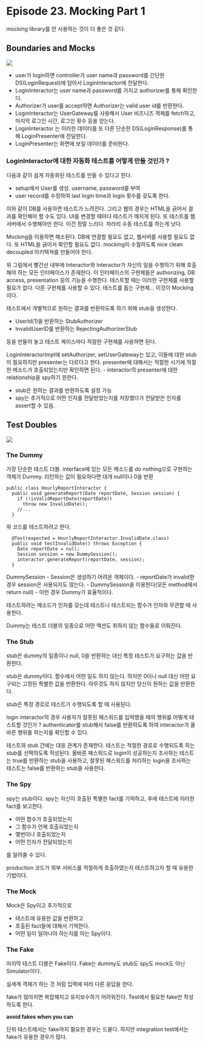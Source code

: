 # Episode 23. Mocking Part 1

mocking library를 안 사용하는 것이 더 좋은 것 같다.

## Boundaries and Mocks

![](https://api.monosnap.com/rpc/file/download?id=CU3JCIfaywczeVNhMpgXwrOW5KQqUk)

* user가 login하면 controller가 user name과 password를 간단한 DS(LoginRequest)에 담아서 LoginInteractor에 전달한다.
* LoginInteractor는 user name과 password를 가지고 authorizer를 통해 확인한다.
* Authorizer가 user를 accept하면 Authorizer는 valid user id를 반환한다.
* LoginInteractor는 UserGateway를 사용해서 User 비즈니즈 객체를 fetch하고, 마지막 로그인 시간, 로그인 횟수 등을 얻는다.
* LoginInteractor 는 이러한 데이터를 또 다른 단순한 DS(LoginResponse)를 통해 LoginPresenter에 전달한다.
* LoginPresenter는 화면에 보일 데이터를 준비한다.

### LoginInteractor에 대한 자동화 테스트를 어떻게 만들 것인가 ?

다음과 같이 쉽게 자동화된 테스트를 만들 수 있다고 한다.

* setup에서 User를 생성. username, password를 부여
* user record를 수정하여 last login time과 login 횟수를 갖도록 한다.

이와 같이 DB를 사용하면 테스트가 느려진다. 그리고 웹의 경우는 HTML을 긁어서 결과를 확인해야 할 수도 있다. UI를 변경할 때마다 테스트가 깨지게 된다. 또 테스트를 웹서버에서 수행해야만 한다. 이건 정말 느리다. 차라리 수동 테스트를 하는게 낫다.

Mocking을 이용하면 해소된다. DB에 연결할 필요도 없고, 웹서버를 사용할 필요도 없다. 또 HTML을 긁어서 확인할 필요도 없다. mocking이 수월하도록 nice clean decoupled 아키텍쳐를 만들어야 한다.

위 그림에서 빨간선 내부에 Interactor와 Interactor가 자신의 일을 수행하기 위해 호출해야 하는 모든 인터페이스가 존재한다. 이 인터페이스의 구현체들은 authorizing, DB access, presentation 등의 기능을 수행한다. 테스트할 때는 이러한 구현체를 사용할 필요가 없다. 다른 구현체를 사용할 수 있다. 테스트를 돕는 구현체... 이것이 Mocking이다.

테스트에서 개별적으로 원하는 결과를 반환하도록 하기 위해 stub을 생성한다.

* UserId(1)을 반환하는 StubAuthorizer
* InvalidUserID를 반환하는 RejectingAuthorizerStub

등을 만들어 놓고 테스트 케이스마다 적절한 구현체를 사용하면 된다.

LoginInteractorImpl에 setAuthorizer, setUserGateway는 있고, 이들에 대한 stub이 필요하지만 presenter는 다르다고 한다. presenter에 대해서는 적절한 시기에 적절한 메소드가 호출되었는지만 확인하면 된다. - interactor의 presenter에 대한 relationship을 spy하기 원한다.

* stub은 원하는 결과를 반환하도록 설정 가능
* spy는 추가적으로 어떤 인자를 전달받았는지를 저장했다가 전달받은 인자를 assert할 수 있음.

## Test Doubles

![](https://api.monosnap.com/rpc/file/download?id=Twpm81WPaGXqhywpwPGvBisNluaKJt)

### The Dummy

가장 단순한 테스트 더블. interface에 있는 모든 메소드를 do nothing으로 구현하는 객체가 Dummy. 리턴하는 값이 필요하다면 대개 null이나 0을 반환

```
public class HourlyReportInteractor {
  public void generateReport(Date reportDate, Session session) {
    if (!isValidReportDate(reportDate))
      throw new InvalidDate();
    //...
  }
```  

위 코드를 테스트하려고 한다.

```
  @Test(expected = HourlyReportInteractor.InvalidDate.class)
  public void testInvalidDate() throws Exception {
    Date reportDate = null;
    Session session = new DummySession();
    interactor.generateReport(reportDate, session);
  }
```

DummySession - Session은 생성하기 어려운 객체이다. - reportDate가 invalid한 경우 session은 사용되지도 않는다. - DummySession을 이용한다(모든 method에서 return null) - 이런 경우 Dummy가 효율적이다.

테스트하려는 메소드가 인자를 갖는데 테스트나 테스트되는 함수가 인자와 무관할 때 사용한다.

Dummy는 테스트 더블의 일종으로 어떤 액션도 취하지 않는 함수들로 이뤄진다.

### The Stub

stub은 dummy의 일종이나 null, 0을 반환하는 대신 특정 테스트가 요구하는 값을 반환한다.

stub은 dummy이다. 함수에서 어떤 일도 하지 않는다. 하지만 0이나 null 대신 어떤 요구되는 고정된 특별한 값을 반환한다. 아무것도 하지 않지만 당신이 원하는 값을 반환한다.

stub은 특정 경로로 테스트가 수행되도록 할 때 사용된다.

login interactor의 경우 사용자가 잘못된 패스워드를 입력했을 때의 행위를 어떻게 테스트할 것인가 ? authenticator를 stub해서 false를 반환하도록 하여 interactor가 올바른 행위를 하는지를 확인할 수 있다.

테스트와 stub 간에는 대응 관계가 존재한다. 테스트는 적절한 경로로 수행되도록 하는 stub를 선택하도록 작성된다. 올바른 패스워드로 login이 성공하는지 조사하는 테스트는 true를 반환하는 stub을 사용하고, 잘못된 패스워드를 처리하는 login을 조사하는 테스트는 false를 반환하는 stub을 사용한다.

### The Spy

spy는 stub이다. spy는 자신이 호출된 특별한 fact를 기억하고, 후에 테스트에 이러한 fact를 보고한다.

* 어떤 함수가 호출되었는지
* 그 함수가 언제 호출되었는지
* 몇번이나 호출되었는지
* 어떤 인자가 전달되었는지

를 알려줄 수 있다.

production 코드가 외부 서비스를 적절하게 호출하였는지 테스트하고자 할 때 유용한 기법이다.

### The Mock

Mock은 Spy이고 추가적으로

* 테스트에 유용한 값을 반환하고
* 호출된 fact들에 대해서 기억한다.
* 어떤 일이 일어나야 하는지를 아는 Spy이다.

### The Fake

마지막 테스트 더블은 Fake이다. Fake는 dummy도 stub도 spy도 mock도 아닌 Simulator이다.

실세계 객체가 하는 것 처럼 입력에 따라 다른 응답을 한다.

fake가 많아지면 복잡해지고 유지보수하기 어려워진다. Test에서 필요한 fake만 작성하도록 한다.

**avoid fakes when you can**

단위 테스트에서는 fake까지 필요한 경우는 드물다. 하지만 integration test에서는 fake가 유용한 경우가 많다.